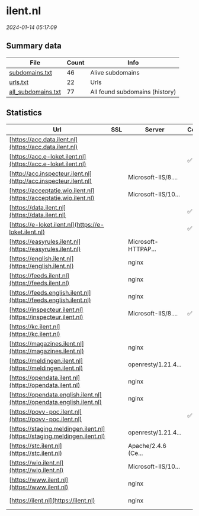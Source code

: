 # ilent.nl
*2024-01-14 05:17:09*
## Summary data
| File       | Count | Info |
|------------|-------|------|
|[subdomains.txt](/data/ilent.nl/subdomains.txt)|46|Alive subdomains|
|[urls.txt](/data/ilent.nl/urls.txt)|22|Urls|
|[all_subdomains.txt](/data/ilent.nl/all_subdomains.txt)|77|All found subdomains (history)|
## Statistics
| Url | SSL | Server | Cookie | HSTS | CSP | XFO | XXP | RP | Tech |Title |
|------------|-------|------|------|------|------|------|------|------|------|------|
|[https://acc.data.ilent.nl](https://acc.data.ilent.nl)| || | | | | |:white_check_mark: |||
|[https://acc.e-loket.ilent.nl](https://acc.e-loket.ilent.nl)| ||:white_check_mark: | | |:white_check_mark: | |:white_check_mark: ||IIS Windows Serv...|
|[http://acc.inspecteur.ilent.nl](http://acc.inspecteur.ilent.nl)| |Microsoft-IIS/8....| | | | | |:white_check_mark: |IIS:8.5 Microsof...|Onderhoud|
|[https://acceptatie.wio.ilent.nl](https://acceptatie.wio.ilent.nl)| |Microsoft-IIS/10...| | | | | |:white_check_mark: |IIS:10.0 Microso...|IIS Windows Serv...|
|[https://data.ilent.nl](https://data.ilent.nl)| ||:white_check_mark: |:white_check_mark: |:white_check_mark: |:white_check_mark: |:white_check_mark: |HSTS||
|[https://e-loket.ilent.nl](https://e-loket.ilent.nl)| ||:white_check_mark: |:white_check_mark: |:white_check_mark: |:white_check_mark: |:white_check_mark: |HSTS|Object moved|
|[https://easyrules.ilent.nl](https://easyrules.ilent.nl)| |Microsoft-HTTPAP...| | | | | |:white_check_mark: |Microsoft HTTPAP...|Not Found|
|[https://english.ilent.nl](https://english.ilent.nl)| |nginx| |:white_check_mark: |:warning: |:white_check_mark: |:white_check_mark: |:white_check_mark: |Bloomreach HSTS...|Home | Inspectie...|
|[https://feeds.ilent.nl](https://feeds.ilent.nl)| |nginx| |:white_check_mark: | |:white_check_mark: |:white_check_mark: |:white_check_mark: |HSTS Nginx||
|[https://feeds.english.ilent.nl](https://feeds.english.ilent.nl)| |nginx| |:white_check_mark: | |:white_check_mark: |:white_check_mark: |:white_check_mark: |HSTS Nginx||
|[https://inspecteur.ilent.nl](https://inspecteur.ilent.nl)| |Microsoft-IIS/8....|:white_check_mark: | | | | |:white_check_mark: |IIS:8.5 Microsof...|inspecteur.ilent...|
|[https://kc.ilent.nl](https://kc.ilent.nl)| || | | | | |:white_check_mark: |||
|[https://magazines.ilent.nl](https://magazines.ilent.nl)| |nginx| |:white_check_mark: |:warning: |:white_check_mark: |:white_check_mark: |:white_check_mark: |Bloomreach HSTS...|Kiosk | Magazine...|
|[https://meldingen.ilent.nl](https://meldingen.ilent.nl)| |openresty/1.21.4...| | | | | |:white_check_mark: |Nginx OpenResty:...|301 Moved Perman...|
|[https://opendata.ilent.nl](https://opendata.ilent.nl)| |nginx| |:white_check_mark: | |:white_check_mark: |:white_check_mark: |:white_check_mark: |HSTS Nginx||
|[https://opendata.english.ilent.nl](https://opendata.english.ilent.nl)| |nginx| |:white_check_mark: | |:white_check_mark: |:white_check_mark: |:white_check_mark: |HSTS Nginx||
|[https://povv-poc.ilent.nl](https://povv-poc.ilent.nl)| ||:white_check_mark: |:white_check_mark: | | |:white_check_mark: |:white_check_mark: |HSTS|ILT-VTH Object E...|
|[https://staging.meldingen.ilent.nl](https://staging.meldingen.ilent.nl)| |openresty/1.21.4...| | | | | |:white_check_mark: |Nginx OpenResty:...||
|[https://stc.ilent.nl](https://stc.ilent.nl)| |Apache/2.4.6 (Ce...| | | | |:white_check_mark: |:white_check_mark: |Apache HTTP Serv...||
|[https://wio.ilent.nl](https://wio.ilent.nl)| |Microsoft-IIS/10...| | | | | |:white_check_mark: |IIS:10.0 Microso...|IIS Windows Serv...|
|[https://www.ilent.nl](https://www.ilent.nl)| |nginx| |:white_check_mark: |:warning: |:white_check_mark: |:white_check_mark: |:white_check_mark: |Bloomreach HSTS...|Home | Inspectie...|
|[https://ilent.nl](https://ilent.nl)| |nginx| |:white_check_mark: |:warning: |:white_check_mark: |:white_check_mark: |:white_check_mark: |HSTS Nginx|301 Moved Perman...|